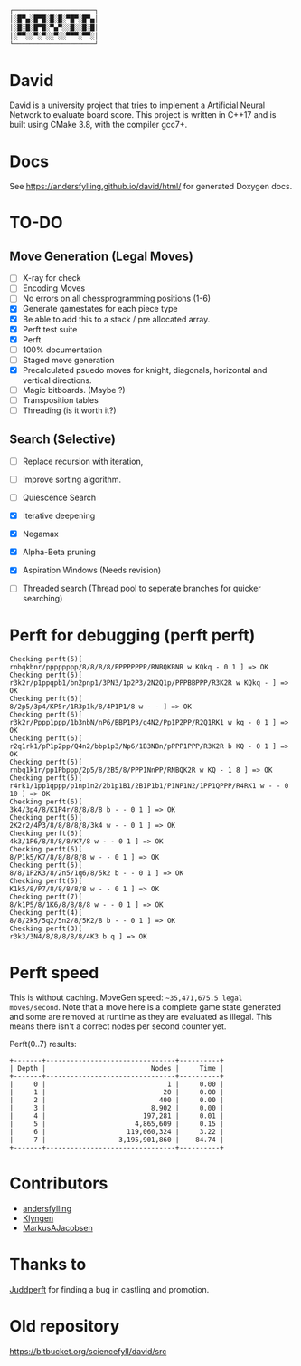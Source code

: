 ```markdown
┌────────────────────┐
│░█▀▄░█▀█░█░█░▀█▀░█▀▄│
│░█░█░█▀█░▀▄▀░░█░░█░█│
│░▀▀░░▀░▀░░▀░░▀▀▀░▀▀░│
└────────────────────┘
```

# David #
David is a university project that tries to implement a Artificial Neural Network to evaluate board score.
This project is written in C++17 and is built using CMake 3.8, with the compiler gcc7+.

# Docs #
See https://andersfylling.github.io/david/html/ for generated Doxygen docs.

# TO-DO #
## Move Generation (Legal Moves) ##
 - [ ] X-ray for check
 - [ ] Encoding Moves
 - [ ] No errors on all chessprogramming positions (1-6)
 - [x] Generate gamestates for each piece type
 - [x] Be able to add this to a stack / pre allocated array.
 - [x] Perft test suite
 - [x] Perft
 - [ ] 100% documentation
 - [ ] Staged move generation
 - [x] Precalculated psuedo moves for knight, diagonals, horizontal and vertical directions.
 - [ ] Magic bitboards. (Maybe ?)
 - [ ] Transposition tables
 - [ ] Threading (is it worth it?)
 
 ## Search (Selective) ##
  - [ ] Replace recursion with iteration,
  - [ ] Improve sorting algorithm.
  - [ ] Quiescence Search
  - [x] Iterative deepening
  - [x] Negamax
  - [x] Alpha-Beta pruning
  - [x] Aspiration Windows (Needs revision)
  - [ ] Threaded search (Thread pool to seperate branches for quicker searching)


# Perft for debugging (perft perft) #
```
Checking perft(5)[                  rnbqkbnr/pppppppp/8/8/8/8/PPPPPPPP/RNBQKBNR w KQkq - 0 1 ] => OK
Checking perft(5)[          r3k2r/p1ppqpb1/bn2pnp1/3PN3/1p2P3/2N2Q1p/PPPBBPPP/R3K2R w KQkq - ] => OK
Checking perft(6)[                                     8/2p5/3p4/KP5r/1R3p1k/8/4P1P1/8 w - - ] => OK
Checking perft(6)[          r3k2r/Pppp1ppp/1b3nbN/nP6/BBP1P3/q4N2/Pp1P2PP/R2Q1RK1 w kq - 0 1 ] => OK
Checking perft(6)[          r2q1rk1/pP1p2pp/Q4n2/bbp1p3/Np6/1B3NBn/pPPP1PPP/R3K2R b KQ - 0 1 ] => OK
Checking perft(5)[                 rnbq1k1r/pp1Pbppp/2p5/8/2B5/8/PPP1NnPP/RNBQK2R w KQ - 1 8 ] => OK
Checking perft(5)[  r4rk1/1pp1qppp/p1np1n2/2b1p1B1/2B1P1b1/P1NP1N2/1PP1QPPP/R4RK1 w - - 0 10 ] => OK
Checking perft(6)[                                         3k4/3p4/8/K1P4r/8/8/8/8 b - - 0 1 ] => OK
Checking perft(6)[                                         2K2r2/4P3/8/8/8/8/8/3k4 w - - 0 1 ] => OK
Checking perft(6)[                                            4k3/1P6/8/8/8/8/K7/8 w - - 0 1 ] => OK
Checking perft(6)[                                             8/P1k5/K7/8/8/8/8/8 w - - 0 1 ] => OK
Checking perft(5)[                                       8/8/1P2K3/8/2n5/1q6/8/5k2 b - - 0 1 ] => OK
Checking perft(5)[                                             K1k5/8/P7/8/8/8/8/8 w - - 0 1 ] => OK
Checking perft(7)[                                            8/k1P5/8/1K6/8/8/8/8 w - - 0 1 ] => OK
Checking perft(4)[                                         8/8/2k5/5q2/5n2/8/5K2/8 b - - 0 1 ] => OK
Checking perft(3)[                                                r3k3/3N4/8/8/8/8/8/4K3 b q ] => OK
```

# Perft speed #
This is without caching.
MoveGen speed: `~35,471,675.5 legal moves/second`.
Note that a move here is a complete game state generated and
some are removed at runtime as they are evaluated as illegal.
This means there isn't a correct nodes per second counter yet.

Perft(0..7) results:
```
+-------+--------------------------------+----------+
| Depth |                          Nodes |     Time |
+-------+--------------------------------+----------+
|     0 |                              1 |     0.00 |
|     1 |                             20 |     0.00 |
|     2 |                            400 |     0.00 |
|     3 |                          8,902 |     0.00 |
|     4 |                        197,281 |     0.01 |
|     5 |                      4,865,609 |     0.15 |
|     6 |                    119,060,324 |     3.22 |
|     7 |                  3,195,901,860 |    84.74 |
+-------+--------------------------------+----------+
```

# Contributors
 * [andersfylling](https://github.com/andersfylling)
 * [Klyngen](https://github.com/klyngen)
 * [MarkusAJacobsen](https://github.com/MarkusAJacobsen)

# Thanks to
[Juddperft](https://github.com/jniemann66/juddperft) for finding a bug in castling and promotion.

# Old repository
https://bitbucket.org/sciencefyll/david/src
